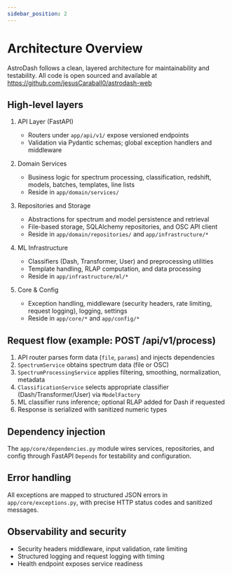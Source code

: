 ```yaml
---
sidebar_position: 2
---
```


# Architecture Overview

AstroDash follows a clean, layered architecture for maintainability and testability. All code is open sourced and available at https://github.com/jesusCaraball0/astrodash-web

## High-level layers

1. API Layer (FastAPI)
   - Routers under `app/api/v1/` expose versioned endpoints
   - Validation via Pydantic schemas; global exception handlers and middleware

2. Domain Services
   - Business logic for spectrum processing, classification, redshift, models, batches, templates, line lists
   - Reside in `app/domain/services/`

3. Repositories and Storage
   - Abstractions for spectrum and model persistence and retrieval
   - File-based storage, SQLAlchemy repositories, and OSC API client
   - Reside in `app/domain/repositories/` and `app/infrastructure/*`

4. ML Infrastructure
   - Classifiers (Dash, Transformer, User) and preprocessing utilities
   - Template handling, RLAP computation, and data processing
   - Reside in `app/infrastructure/ml/*`

5. Core & Config
   - Exception handling, middleware (security headers, rate limiting, request logging), logging, settings
   - Reside in `app/core/*` and `app/config/*`

## Request flow (example: POST /api/v1/process)

1. API router parses form data (`file`, `params`) and injects dependencies
2. `SpectrumService` obtains spectrum data (file or OSC)
3. `SpectrumProcessingService` applies filtering, smoothing, normalization, metadata
4. `ClassificationService` selects appropriate classifier (Dash/Transformer/User) via `ModelFactory`
5. ML classifier runs inference; optional RLAP added for Dash if requested
6. Response is serialized with sanitized numeric types

## Dependency injection

The `app/core/dependencies.py` module wires services, repositories, and config through FastAPI `Depends` for testability and configuration.

## Error handling

All exceptions are mapped to structured JSON errors in `app/core/exceptions.py`, with precise HTTP status codes and sanitized messages.

## Observability and security

- Security headers middleware, input validation, rate limiting
- Structured logging and request logging with timing
- Health endpoint exposes service readiness
